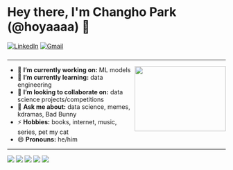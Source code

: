 
<h1 align="left"> Hey there, I'm Changho Park (@hoyaaaa) 👋 </h1>

<p align="left">
   <a href="https://www.linkedin.com/in/arc0710/"><img alt="LinkedIn" src="https://img.shields.io/badge/-arc0710-0075b5?style=flat-square&logo=Linkedin&logoColor=white&link=https://www.linkedin.com/in/arc0710/"></a> 
   <a href="mailto:hoya.develop@gmail.com"><img alt="Gmail" src="https://img.shields.io/badge/-hoya.develop@gmail.com-eb4336?style=flat-square&logo=Gmail&logoColor=white&link=mailto:hoya.develop@gmail.com"></a>
</p>

<h3 align="left"> </h3>

---

<!-- credits for gif https://gph.is/g/ZWg5jr7 -->
<img align="right" height="150" width="210" src="IMAGE_0871.JPEG">

- 🔭 **I’m currently working on:** ML models
- 🌱 **I’m currently learning:** data engineering
- 👯 **I’m looking to collaborate on:** data science projects/competitions
- 💬 **Ask me about:** data science, memes, kdramas, Bad Bunny
- ⚡ **Hobbies:** books, internet, music, series, pet my cat
- 😄 **Pronouns:** he/him

---

![](http://github-profile-summary-cards.vercel.app/api/cards/profile-details?username=hoyaaaa&theme=transparent)
![](http://github-profile-summary-cards.vercel.app/api/cards/repos-per-language?username=hoyaaaa&theme=transparent)
![](http://github-profile-summary-cards.vercel.app/api/cards/most-commit-language?username=hoyaaaa&theme=transparent)
![](http://github-profile-summary-cards.vercel.app/api/cards/stats?username=hoyaaaa&theme=transparent)
![](http://github-profile-summary-cards.vercel.app/api/cards/productive-time?username=hoyaaaa&theme=transparent&utcOffset=9)


